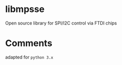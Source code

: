 # libmpsse

Open source library for SPI/I2C control via FTDI chips

# Comments

adapted for `python 3.x`